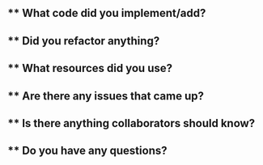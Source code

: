 ** What code did you implement/add?
- 

** Did you refactor anything?
- 

** What resources did you use?
- 

** Are there any issues that came up?
- 

** Is there anything collaborators should know?
- 

** Do you have any questions?
-
